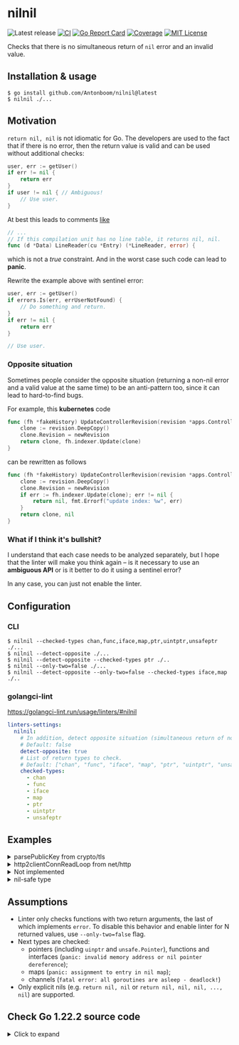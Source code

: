 # nilnil

![Latest release](https://img.shields.io/github/v/release/Antonboom/nilnil)
[![CI](https://github.com/Antonboom/nilnil/actions/workflows/ci.yml/badge.svg)](https://github.com/Antonboom/nilnil/actions/workflows/ci.yml)
[![Go Report Card](https://goreportcard.com/badge/github.com/Antonboom/nilnil)](https://goreportcard.com/report/github.com/Antonboom/nilnil)
[![Coverage](https://coveralls.io/repos/github/Antonboom/nilnil/badge.svg?branch=master)](https://coveralls.io/github/Antonboom/nilnil?branch=master)
[![MIT License](http://img.shields.io/badge/license-MIT-blue.svg?style=flat)](LICENSE)

Checks that there is no simultaneous return of `nil` error and an invalid value.

## Installation & usage

```
$ go install github.com/Antonboom/nilnil@latest
$ nilnil ./...
```

## Motivation

`return nil, nil` is not idiomatic for Go. The developers are used to the fact that 
if there is no error, then the return value is valid and can be used without additional checks:
```go
user, err := getUser()
if err != nil {
    return err
}
if user != nil { // Ambiguous!
    // Use user.
}
```

At best this leads to comments [like](https://github.com/golang/go/blob/07fc59199b9522bfe0d14f35c4391394efc336c9/src/debug/dwarf/line.go#L142)

```go
// ...
// If this compilation unit has no line table, it returns nil, nil.
func (d *Data) LineReader(cu *Entry) (*LineReader, error) {
```

which is not a _true_ constraint. And in the worst case such code can lead to **panic**.
<br>

Rewrite the example above with sentinel error:
```go
user, err := getUser()
if errors.Is(err, errUserNotFound) {
    // Do something and return.
}
if err != nil {
    return err
}

// Use user.
```

### Opposite situation

Sometimes people consider the opposite situation (returning a non-nil error and a valid value at the same time) to be
an anti-pattern too, since it can lead to hard-to-find bugs.

For example, this **kubernetes** code

```go
func (fh *fakeHistory) UpdateControllerRevision(revision *apps.ControllerRevision, newRevision int64) (*apps.ControllerRevision, error) {
    clone := revision.DeepCopy()
    clone.Revision = newRevision
    return clone, fh.indexer.Update(clone)
}
```

can be rewritten as follows

```go
func (fh *fakeHistory) UpdateControllerRevision(revision *apps.ControllerRevision, newRevision int64) (*apps.ControllerRevision, error) {
    clone := revision.DeepCopy()
    clone.Revision = newRevision
    if err := fh.indexer.Update(clone); err != nil {
        return nil, fmt.Errorf("update index: %w", err)
    }
    return clone, nil
}
```

### What if I think it's bullshit?

I understand that each case needs to be analyzed separately, 
but I hope that the linter will make you think again –
is it necessary to use an **ambiguous API** or is it better to do it using a sentinel error?
<br>

In any case, you can just not enable the linter.

## Configuration

### CLI

```shell
$ nilnil --checked-types chan,func,iface,map,ptr,uintptr,unsafeptr ./...
$ nilnil --detect-opposite ./...
$ nilnil --detect-opposite --checked-types ptr ./..
$ nilnil --only-two=false ./...
$ nilnil --detect-opposite --only-two=false --checked-types iface,map ./..
```

### golangci-lint

https://golangci-lint.run/usage/linters/#nilnil

```yaml
linters-settings:
  nilnil:
    # In addition, detect opposite situation (simultaneous return of non-nil error and valid value).
    # Default: false
    detect-opposite: true
    # List of return types to check.
    # Default: ["chan", "func", "iface", "map", "ptr", "uintptr", "unsafeptr"]
    checked-types:
      - chan
      - func
      - iface
      - map
      - ptr
      - uintptr
      - unsafeptr
```

## Examples

<details>
  <summary>parsePublicKey from crypto/tls</summary>

```go
// BEFORE

func parsePublicKey(algo PublicKeyAlgorithm, keyData *publicKeyInfo) (interface{}, error) {
    der := cryptobyte.String(keyData.PublicKey.RightAlign())
    switch algo {
    case RSA:
        // ...
        return pub, nil
    case ECDSA:
        // ...
        return pub, nil
    case Ed25519:
        // ...
        return ed25519.PublicKey(der), nil
    case DSA:
        // ...
        return pub, nil
    default:
        return nil, nil
    }
}

// AFTER

var errUnknownPublicKeyAlgo = errors.New("unknown public key algo")

func parsePublicKey(algo PublicKeyAlgorithm, keyData *publicKeyInfo) (interface{}, error) {
    der := cryptobyte.String(keyData.PublicKey.RightAlign())
    switch algo {
    case RSA:
        // ...
        return pub, nil
    case ECDSA:
        // ...
        return pub, nil
    case Ed25519:
        // ...
        return ed25519.PublicKey(der), nil
    case DSA:
        // ...
        return pub, nil
    default:
        return nil, fmt.Errorf("%w: %v", errUnknownPublicKeyAlgo, algo)
    }
}
```

</details>

<details>
  <summary>http2clientConnReadLoop from net/http</summary>

```go
// BEFORE

// As a special case, handleResponse may return (nil, nil) to skip the frame.
func (rl *http2clientConnReadLoop) handleResponse(/* ... */) (*Response, error) {
    if statusCode >= 100 && statusCode <= 199 {
        return nil, nil
    }
}

// ...
res, err := rl.handleResponse(cs, f)
if err != nil {
	return err
}
if res == nil {
    // (nil, nil) special case. See handleResponse docs.
    return nil
}

// AFTER

var errNeedSkipFrame = errors.New("need skip frame")

// As a special case, handleResponse may return errNeedSkipFrame to skip the frame.
func (rl *http2clientConnReadLoop) handleResponse(/* ... */) (*Response, error) {
    if statusCode >= 100 && statusCode <= 199 {
        return nil, errNeedSkipFrame
    }
}

// ...
res, err := rl.handleResponse(cs, f)
if errors.Is(err, errNeedSkipFrame) {
    return nil
}
if err != nil {
    return err
}
```

</details>

<details>
  <summary>Not implemented</summary>

```go
// BEFORE

func (s *Service) StartStream(ctx context.Context) (*Stream, error) {
    return nil, nil
}

// AFTER

func (s *Service) StartStream(ctx context.Context) (*Stream, error) {
    return nil, errors.New("not implemented")
}
```

</details>

<details>
  <summary>nil-safe type</summary>

```go
package ratelimiter

type RateLimiter struct {
    // ...
}

func New() (*RateLimiter, error) {
    // It's OK, RateLimiter is nil-safe.
    // But it's better not to do it anyway.
    return nil, nil
}

func (r *RateLimiter) Allow() bool {
    if r == nil {
        return true
    }
    return r.allow()
}
```

</details>

## Assumptions

- Linter only checks functions with two return arguments, the last of which implements `error`. To disable this behavior
and enable linter for N returned values, use `--only-two=false` flag. 
- Next types are checked:
  * pointers (including `uinptr` and `unsafe.Pointer`), functions and interfaces (`panic: invalid memory address or nil pointer dereference`);
  * maps (`panic: assignment to entry in nil map`);
  * channels (`fatal error: all goroutines are asleep - deadlock!`)
- Only explicit nils (e.g. `return nil, nil` or `return nil, nil, nil, ..., nil`) are supported.

## Check Go 1.22.2 source code

<details>
  <summary>Click to expand</summary>

```shell
$ cd $GOROOT/src
$ nilnil ./... 2>&1 | grep -v "_test.go"  
/usr/local/go/src/internal/bisect/bisect.go:196:3: return both a `nil` error and an invalid value: use a sentinel error instead
/usr/local/go/src/net/fd_unix.go:71:3: return both a `nil` error and an invalid value: use a sentinel error instead
/usr/local/go/src/net/fd_unix.go:79:4: return both a `nil` error and an invalid value: use a sentinel error instead
/usr/local/go/src/net/fd_unix.go:156:4: return both a `nil` error and an invalid value: use a sentinel error instead
/usr/local/go/src/net/iprawsock_posix.go:36:3: return both a `nil` error and an invalid value: use a sentinel error instead
/usr/local/go/src/net/tcpsock_posix.go:38:3: return both a `nil` error and an invalid value: use a sentinel error instead
/usr/local/go/src/net/udpsock_posix.go:37:3: return both a `nil` error and an invalid value: use a sentinel error instead
/usr/local/go/src/net/unixsock_posix.go:92:3: return both a `nil` error and an invalid value: use a sentinel error instead
/usr/local/go/src/crypto/tls/key_agreement.go:46:2: return both a `nil` error and an invalid value: use a sentinel error instead
/usr/local/go/src/crypto/tls/ticket.go:355:3: return both a `nil` error and an invalid value: use a sentinel error instead
/usr/local/go/src/crypto/tls/ticket.go:359:3: return both a `nil` error and an invalid value: use a sentinel error instead
/usr/local/go/src/database/sql/driver/types.go:157:3: return both a `nil` error and an invalid value: use a sentinel error instead
/usr/local/go/src/database/sql/driver/types.go:232:3: return both a `nil` error and an invalid value: use a sentinel error instead
/usr/local/go/src/database/sql/driver/types.go:263:4: return both a `nil` error and an invalid value: use a sentinel error instead
/usr/local/go/src/database/sql/convert.go:548:3: return both a `nil` error and an invalid value: use a sentinel error instead
/usr/local/go/src/database/sql/sql.go:205:3: return both a `nil` error and an invalid value: use a sentinel error instead
/usr/local/go/src/database/sql/sql.go:231:3: return both a `nil` error and an invalid value: use a sentinel error instead
/usr/local/go/src/database/sql/sql.go:257:3: return both a `nil` error and an invalid value: use a sentinel error instead
/usr/local/go/src/database/sql/sql.go:284:3: return both a `nil` error and an invalid value: use a sentinel error instead
/usr/local/go/src/database/sql/sql.go:311:3: return both a `nil` error and an invalid value: use a sentinel error instead
/usr/local/go/src/database/sql/sql.go:337:3: return both a `nil` error and an invalid value: use a sentinel error instead
/usr/local/go/src/database/sql/sql.go:363:3: return both a `nil` error and an invalid value: use a sentinel error instead
/usr/local/go/src/database/sql/sql.go:389:3: return both a `nil` error and an invalid value: use a sentinel error instead
/usr/local/go/src/database/sql/sql.go:422:3: return both a `nil` error and an invalid value: use a sentinel error instead
/usr/local/go/src/debug/dwarf/entry.go:884:3: return both a `nil` error and an invalid value: use a sentinel error instead
/usr/local/go/src/debug/dwarf/line.go:146:3: return both a `nil` error and an invalid value: use a sentinel error instead
/usr/local/go/src/debug/dwarf/line.go:153:3: return both a `nil` error and an invalid value: use a sentinel error instead
/usr/local/go/src/debug/dwarf/typeunit.go:138:3: return both a `nil` error and an invalid value: use a sentinel error instead
/usr/local/go/src/debug/pe/file.go:470:3: return both a `nil` error and an invalid value: use a sentinel error instead
/usr/local/go/src/net/http/h2_bundle.go:9530:3: return both a `nil` error and an invalid value: use a sentinel error instead
/usr/local/go/src/net/http/transfer.go:765:3: return both a `nil` error and an invalid value: use a sentinel error instead
/usr/local/go/src/net/http/transfer.go:775:3: return both a `nil` error and an invalid value: use a sentinel error instead
/usr/local/go/src/net/http/transfer.go:798:3: return both a `nil` error and an invalid value: use a sentinel error instead
/usr/local/go/src/go/build/build.go:1442:3: return both a `nil` error and an invalid value: use a sentinel error instead
/usr/local/go/src/go/build/build.go:1453:3: return both a `nil` error and an invalid value: use a sentinel error instead
/usr/local/go/src/go/build/build.go:1457:3: return both a `nil` error and an invalid value: use a sentinel error instead
/usr/local/go/src/go/build/build.go:1491:3: return both a `nil` error and an invalid value: use a sentinel error instead
/usr/local/go/src/go/internal/gccgoimporter/ar.go:125:3: return both a `nil` error and an invalid value: use a sentinel error instead
/usr/local/go/src/image/jpeg/reader.go:622:5: return both a `nil` error and an invalid value: use a sentinel error instead
/usr/local/go/src/image/png/reader.go:434:4: return both a `nil` error and an invalid value: use a sentinel error instead
/usr/local/go/src/internal/profile/legacy_profile.go:1089:4: return both a `nil` error and an invalid value: use a sentinel error instead
/usr/local/go/src/net/internal/socktest/switch.go:142:3: return both a `nil` error and an invalid value: use a sentinel error instead
```

</details>

